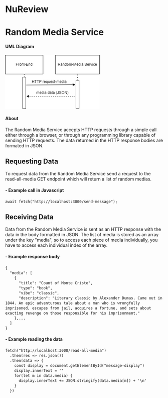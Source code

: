 # NuReview

# Random Media Service
#### UML Diagram
![UML Diagram - Random Media Service](https://github.com/philipscoderepo/NuReview/blob/main/random-media-uml.png?raw=true)

#### About
The Random Media Service accepts HTTP requests through a simple call either through a browser, or through any programming library capable of sending HTTP requests. The data returned in the HTTP response bodies are formated in JSON. 

## Requesting Data 
To request data from the Random Media Service send a request to the read-all-media GET endpoint which will return a list of random medias.

#### - Example call in Javascript
```
await fetch("http://localhost:3000/send-message");
```

## Receiving Data
Data from the Random Media Service is sent as an HTTP response with the data in the body formatted in JSON. The list of media is stored as an array under the key "media", so to access each piece of media individually, you have to access each individual index of the array. 

#### - Example response body
```
{ 
  "media": [
    {
      "title": "Count of Monte Cristo",
      "type": "book",
      "vibe": "classic",
      "description": "Literary classic by Alexander Dumas. Came out in 1844. An epic adventurous tale about a man who is wrongfully imprisoned, escapes from jail, acquires a fortune, and sets about exacting revenge on those responsible for his imprisonment."
    },...
  ]
}
```

#### - Example reading the data
```
fetch("http://localhost:3000/read-all-media")
  .then(res => res.json())
  .then(data => {
    const display = document.getElementById("message-display")
    display.innerText = ''
    for(let m in data.media) {
      display.innerText += JSON.stringify(data.media[m]) + '\n'
    }
  })
```
